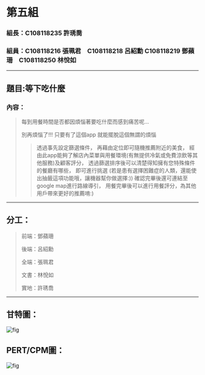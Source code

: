 # 第五組
### 組長：C108118235 許琇喬  
### 組員：C108118216 張珮君　C108118218 呂紹勳  C108118219 鄧蘋珊　C108118250 林悅如  
***
## 題目:等下吃什麼
### 內容：
>每到用餐時間是否都因煩惱著要吃什麼而感到痛苦呢...
>
>別再煩惱了!!!
>只要有了這個app 就能擺脫這個無謂的煩惱
>
>>透過事先設定篩選條件，
再藉由定位即可隨機推薦附近的美食，
經由此app能夠了解店內菜單與用餐環境(有無提供冷氣或免費涼飲等其他服務)及顧客評分，
透過篩選排序後可以清楚得知擁有您特殊條件的餐廳有哪些，
即可進行挑選
(若是患有選擇困難症的人類，還能使出抽籤這項功能哦，讓機器幫你做選擇:))
確認完畢後還可連結至google map進行路線導引，
用餐完畢後可以進行用餐評分，為其他用戶帶來更好的推薦唷:)

***
## 分工：
>前端：鄧蘋珊
>
>後端：呂紹勳
>
>全端：張珮君
>
>文書：林悅如
>
>實地：許琇喬

***
## 甘特圖：
![fig](gentt.png "gentt")
## PERT/CPM圖：
![fig](cpm.jpg "cpm")
